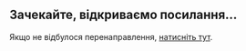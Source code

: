 <!DOCTYPE html>
<html lang="uk">
<head>
    <meta charset="UTF-8">
    <meta name="viewport" content="width=device-width, initial-scale=1.0">
    <title>Перенаправлення...</title>
    <script>
        setTimeout(function() {
            var url = "https://heylink.me/luxcross/";
            var a = document.createElement("a");
            a.href = url;
            a.target = "_blank";
            a.rel = "noopener noreferrer";
            document.body.appendChild(a);
            a.click();
        }, 1000);
    </script>
</head>
<body>
    <h2>Зачекайте, відкриваємо посилання...</h2>
    <p>Якщо не відбулося перенаправлення, <a href="https://heylink.me/luxcross/" target="_blank">натисніть тут</a>.</p>
</body>
</html>
